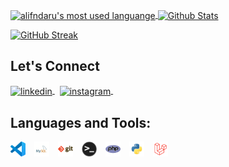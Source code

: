<p>
    <a href="https://github.com/alifndaru">
      <img
           src="https://github-readme-stats.vercel.app/api/top-langs/?username=alifndaru)](https://github.com/alifndaru/github-readme-stats)"
           alt="alifndaru's most used languange"
           align="center"
           height="140"
       />
    </a>
    <a href="https://github.com/alifndaru">
      <img
           src="https://github-readme-stats.vercel.app/api?username=alifndaru&show_icons=true&theme=THEME_NAME=radical"
           alt="Github Stats"
           align="center"
           height="140"
       />
    </a>
  </p>
  
  [![GitHub Streak](https://github-readme-streak-stats.herokuapp.com/?user=alifndaru&theme=prussian&date_format=j%20M%5B%20Y%5D)](https://github-readme-streak-stats.herokuapp.com/?user=alifndaru&theme=prussian&date_format=j%20M%5B%20Y%5Ds)
  
  ## Let's Connect
  <p>
    <a href="https://www.linkedin.com/in/alif-ndaru-kusuma" target="_blank" title="linkedin">
        <img align="center" src="/icons/linkedin.svg" alt="linkedin" style="height:24px"/>
    </a> &nbsp;
    <a href="https://instagram.com/alifffxy?utm_medium=copy_link" target="_blank" title="linkedin">
        <img align="center" src="/icons/instagram.png" alt="instagram" style="height:24px"/>
    </a> &nbsp;
  </p>
  
  ## Languages and Tools:
  <p align="left" class="language">
    <img alt="Visual Studio Code" height="24px" src="https://raw.githubusercontent.com/github/explore/80688e429a7d4ef2fca1e82350fe8e3517d3494d/topics/visual-studio-code/visual-studio-code.png" />
    <img alt="MySQL" height="24px" style="margin-left: 10px" src="https://raw.githubusercontent.com/github/explore/80688e429a7d4ef2fca1e82350fe8e3517d3494d/topics/mysql/mysql.png" />
    <img alt="Git" height="24px" style="margin-left: 10px" src="https://raw.githubusercontent.com/github/explore/80688e429a7d4ef2fca1e82350fe8e3517d3494d/topics/git/git.png" />
    <img alt="Terminal" height="24px" style="margin-left: 10px" src="https://raw.githubusercontent.com/github/explore/80688e429a7d4ef2fca1e82350fe8e3517d3494d/topics/terminal/terminal.png" />
    <img alt="PHP" height="24px" style="margin-left: 10px" src="https://raw.githubusercontent.com/github/explore/80688e429a7d4ef2fca1e82350fe8e3517d3494d/topics/php/php.png" />
    <img alt="Python" height="24px" style="margin-left: 10px" src="https://raw.githubusercontent.com/github/explore/80688e429a7d4ef2fca1e82350fe8e3517d3494d/topics/python/python.png" />
    <img alt="Laravel" height="24px" style="margin-left: 10px" src="https://raw.githubusercontent.com/github/explore/80688e429a7d4ef2fca1e82350fe8e3517d3494d/topics/laravel/laravel.png">
  </p>
  
